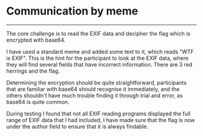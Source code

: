 # Communication by meme

---

The core challenge is to read the EXIF data and decipher the flag which is encrypted with base64.

I have used a standard meme and added some text to it, which reads "WTF is EXIF".
This is the hint for the participant to look at the EXIF data, where they will find several fields that have incorrect information.
There are 3 red herrings and the flag.

Determining the encryption should be quite straightforward, participants that are familiar with base64 should recognise it immediately, and the others shouldn't have much trouble finding it through trial and error, as base64 is quite common.

During testing I found that not all EXIF reading programs displayed the full range of EXIF data that I had included, I have made sure that the flag is now under the author field to ensure that it is always findable.